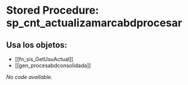 # Stored Procedure: sp_cnt_actualizamarcabdprocesar

## Usa los objetos:
- [[fn_sis_GetUsuActual]]
- [[gen_procesabdconsolidada]]

*No code available.*
